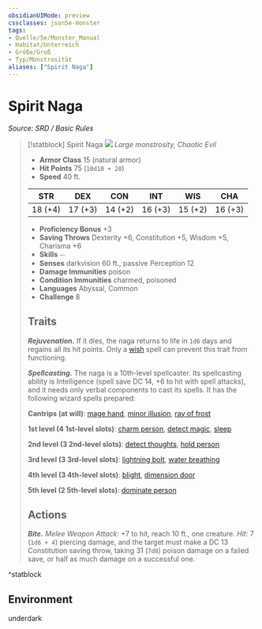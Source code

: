 ```yaml
---
obsidianUIMode: preview
cssclasses: json5e-monster
tags:
- Quelle/5e/Monster_Manual
- Habitat/Unterreich
- Größe/Groß
- Typ/Monstrosität
aliases: ["Spirit Naga"]
---
```

# Spirit Naga
*Source: SRD / Basic Rules*  

> [!statblock] Spirit Naga
> ![](compendium/bestiary/monstrosity/token/spirit-naga.png#token)
> *Large monstrosity, Chaotic Evil*
> 
> - **Armor Class** 15  (natural armor)
> - **Hit Points** 75 (`10d10 + 20`)
> - **Speed** 40 ft.
> 
> |STR|DEX|CON|INT|WIS|CHA|
> |:---:|:---:|:---:|:---:|:---:|:---:|
> |18 (+4)|17 (+3)|14 (+2)|16 (+3)|15 (+2)|16 (+3)|
> 
> - **Proficiency Bonus** +3
> - **Saving Throws** Dexterity +6, Constitution +5, Wisdom +5, Charisma +6
> - **Skills** ⏤
> - **Senses** darkvision 60 ft., passive Perception 12
> - **Damage Immunities** poison
> - **Condition Immunities** charmed, poisoned
> - **Languages** Abyssal, Common
> - **Challenge** 8
> 
> ## Traits
> 
> ***Rejuvenation.*** If it dies, the naga returns to life in `1d6` days and regains all its hit points. Only a [wish](compendium/spells/wish.md) spell can prevent this trait from functioning.
> 
> ***Spellcasting.*** The naga is a 10th-level spellcaster. Its spellcasting ability is Intelligence (spell save DC 14, +6 to hit with spell attacks), and it needs only verbal components to cast its spells. It has the following wizard spells prepared:
> 
> **Cantrips (at will)**: [mage hand](compendium/spells/mage-hand.md), [minor illusion](compendium/spells/minor-illusion.md), [ray of frost](compendium/spells/ray-of-frost.md)
> 
> **1st level (4 1st-level slots)**: [charm person](compendium/spells/charm-person.md), [detect magic](compendium/spells/detect-magic.md), [sleep](compendium/spells/sleep.md)
> 
> **2nd level (3 2nd-level slots)**: [detect thoughts](compendium/spells/detect-thoughts.md), [hold person](compendium/spells/hold-person.md)
> 
> **3rd level (3 3rd-level slots)**: [lightning bolt](compendium/spells/lightning-bolt.md), [water breathing](compendium/spells/water-breathing.md)
> 
> **4th level (3 4th-level slots)**: [blight](compendium/spells/blight.md), [dimension door](compendium/spells/dimension-door.md)
> 
> **5th level (2 5th-level slots)**: [dominate person](compendium/spells/dominate-person.md)
> 
> ## Actions
> 
> ***Bite.*** *Melee Weapon Attack:* +7 to hit, reach 10 ft., one creature. *Hit:* 7 (`1d6 + 4`) piercing damage, and the target must make a DC 13 Constitution saving throw, taking 31 (`7d8`) poison damage on a failed save, or half as much damage on a successful one.

^statblock

## Environment

underdark